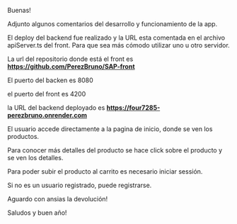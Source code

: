 Buenas!

Adjunto algunos comentarios del desarrollo y funcionamiento de la app.

El deploy del backend fue realizado y la URL esta comentada en el archivo apiServer.ts del front. Para que sea más cómodo utilizar uno u otro servidor.

La url del repositorio donde está el front es **https://github.com/PerezBruno/SAP-front**

El puerto del backen es 8080

el puerto del front es 4200

la URL del backend deployado es **https://four7285-perezbruno.onrender.com**

El usuario accede directamente a la pagina de inicio, donde se ven los productos.

Para conocer más detalles del producto se hace click sobre el producto y se ven los detalles.

Para poder subir el producto al carrito es necesario iniciar sessión.

Si no es un usuario registrado, puede registrarse.

Aguardo con ansias la devolución!

Saludos y buen año!
